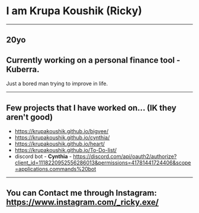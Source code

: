 # I am Krupa Koushik (Ricky)
---
20yo
---
Currently working on a personal finance tool - Kuberra.
---
Just a bored man trying to improve in life.
____________________________________________________________________________________________________________________________________________________________________
## Few projects that I have worked on... (IK they aren't good)
- https://krupakoushik.github.io/bigvee/
- https://krupakoushik.github.io/cynthia/
- https://krupakoushik.github.io/heart/
- https://krupakoushik.github.io/To-Do-list/
- discord bot - **Cynthia** - https://discord.com/api/oauth2/authorize?client_id=1118220952556286013&permissions=41781441724406&scope=applications.commands%20bot
---
You can Contact me through Instagram: https://www.instagram.com/_ricky.exe/
---
<!--
**krupakoushik/krupakoushik** is a ✨ _special_ ✨ repository because its `README.md` (this file) appears on your GitHub profile.

Here are some ideas to get you started:

- 🔭 I’m currently working on ...
- 🌱 I’m currently learning ...
- 👯 I’m looking to collaborate on ...
- 🤔 I’m looking for help with ...
- 💬 Ask me about ...
- 📫 How to reach me: ...
- 😄 Pronouns: ...
- ⚡ Fun fact: ...
-->
